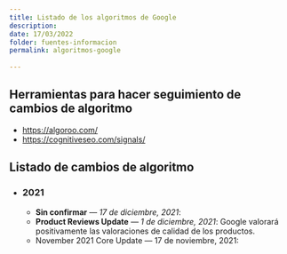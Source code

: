 ```yaml
---
title: Listado de los algoritmos de Google
description: 
date: 17/03/2022
folder: fuentes-informacion
permalink: algoritmos-google
  
---
```


## Herramientas para hacer seguimiento de cambios de algoritmo

- https://algoroo.com/
- https://cognitiveseo.com/signals/

## Listado de cambios de algoritmo

- ### 2021
  - **Sin confirmar** — _17 de diciembre, 2021_: 
  - **Product Reviews Update** — *1 de diciembre, 2021*: Google valorará positivamente las valoraciones de calidad de los productos.
  - November 2021 Core Update  —  17 de noviembre, 2021:


<!--stackedit_data:
eyJoaXN0b3J5IjpbMTkxMTU2MzAyOV19
-->